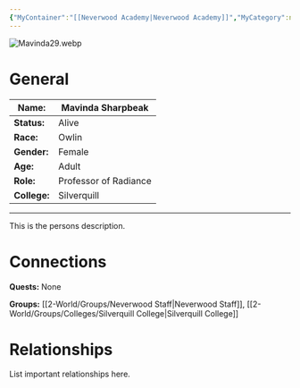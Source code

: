```yaml
---
{"MyContainer":"[[Neverwood Academy|Neverwood Academy]]","MyCategory":null,"image":"Mavinda29.webp","tags":["Category/People"],"obsidianUIMode":"preview","aliases":["Professor Sharpbeak"],"NoteStatus":"❓","char_status":"Alive","char_race":"Owlin","char_gender":"Female","char_role":"Professor of Radiance","char_college":"Silverquill","char_items":null,"char_age":"Young Adult","parents":null,"children":null,"enemies":null,"allies":null,"siblings":null,"partner":null,"Connected_Quests":[],"Connected_Groups":["[[2-World/Groups/Neverwood Staff.md|Neverwood Staff]]","[[Silverquill College|Silverquill College]]"],"dg-publish":true,"dg-path":"World/People/Staff/Mavinda Sharpbeak.md","permalink":"/world/people/staff/mavinda-sharpbeak/","dgPassFrontmatter":true,"updated":"2025-10-03T15:32:14.000+01:00"}
---
```



![Mavinda29.webp](/img/user/z_Assets/character_art/NPCs/Staff/Mavinda29.webp)
# General


| Name:        | Mavinda Sharpbeak     |
| ------------ | --------------------- |
| **Status:**  | Alive                 |
| **Race:**    | Owlin                 |
| **Gender:**  | Female                |
| **Age:**     | Adult                 |
| **Role:**    | Professor of Radiance |
| **College:** | Silverquill           |


---

This is the persons description. 


# Connections


**Quests:** None 

**Groups:** [[2-World/Groups/Neverwood Staff\|Neverwood Staff]], [[2-World/Groups/Colleges/Silverquill College\|Silverquill College]]


# Relationships

List important relationships here. 

